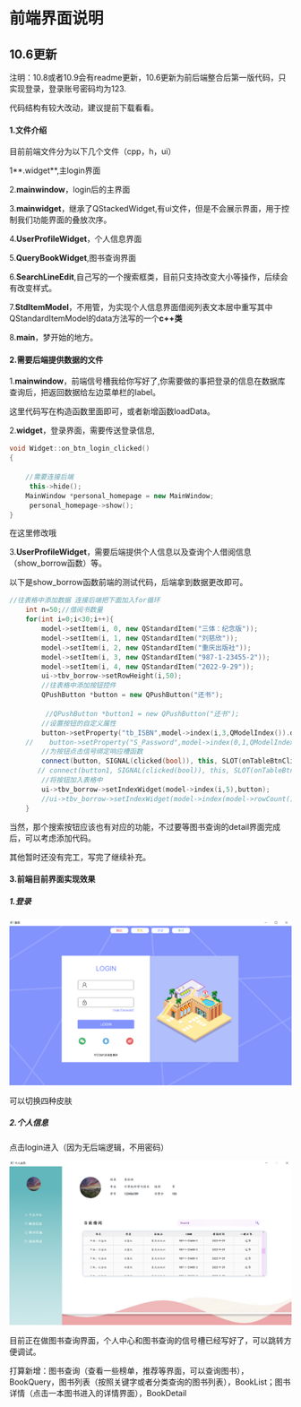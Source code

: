 # 前端界面说明

## 10.6更新

注明：10.8或者10.9会有readme更新，10.6更新为前后端整合后第一版代码，只实现登录，登录账号密码均为123.

代码结构有较大改动，建议提前下载看看。

#### 1.文件介绍

目前前端文件分为以下几个文件（cpp，h，ui）

1**.widget**,主login界面

2.**mainwindow**，login后的主界面

3.**mainwidget**，继承了QStackedWidget,有ui文件，但是不会展示界面，用于控制我们功能界面的叠放次序。

4.**UserProfileWidget**，个人信息界面

5.**QueryBookWidget**,图书查询界面

6.**SearchLineEdit**,自己写的一个搜索框类，目前只支持改变大小等操作，后续会有改变样式。

7.**StdItemModel**，不用管，为实现个人信息界面借阅列表文本居中重写其中QStandardItemModel的data方法写的一个**c++类**

8.**main**，梦开始的地方。



#### 2.需要后端提供数据的文件

1.**mainwindow**，前端信号槽我给你写好了,你需要做的事把登录的信息在数据库查询后，把返回数据给左边菜单栏的label。

这里代码写在构造函数里面即可，或者新增函数loadData。

2.**widget**，登录界面，需要传送登录信息,

```c++
void Widget::on_btn_login_clicked()
{

    //需要连接后端
     this->hide();
    MainWindow *personal_homepage = new MainWindow;
     personal_homepage->show();
}
```

在这里修改哦

3.**UserProfileWidget**，需要后端提供个人信息以及查询个人借阅信息（show_borrow函数）等。

以下是show_borrow函数前端的测试代码，后端拿到数据更改即可。

```c++
//往表格中添加数据 连接后端把下面加入for循环
    int n=50;//借阅书数量
    for(int i=0;i<30;i++){
        model->setItem(i, 0, new QStandardItem("三体：纪念版"));
        model->setItem(i, 1, new QStandardItem("刘慈欣"));
        model->setItem(i, 2, new QStandardItem("重庆出版社"));
        model->setItem(i, 3, new QStandardItem("987-1-23455-2"));
        model->setItem(i, 4, new QStandardItem("2022-9-29"));
        ui->tbv_borrow->setRowHeight(i,50);
        //往表格中添加按钮控件
        QPushButton *button = new QPushButton("还书");

         //QPushButton *button1 = new QPushButton("还书");
        //设置按钮的自定义属性
        button->setProperty("tb_ISBN",model->index(i,3,QModelIndex()).data().toString());
    //    button->setProperty("S_Password",model->index(0,1,QModelIndex()).data().toInt());//还可以定义返回其他列
        //为按钮点击信号绑定响应槽函数
        connect(button, SIGNAL(clicked(bool)), this, SLOT(onTableBtnClicked()));
       // connect(button1, SIGNAL(clicked(bool)), this, SLOT(onTableBtnClicked()));
        //将按钮加入表格中
        ui->tbv_borrow->setIndexWidget(model->index(i,5),button);
        //ui->tbv_borrow->setIndexWidget(model->index(model->rowCount()-1,5),button);//rowCount()-1是最后行号，从0行开始
    }
```

当然，那个搜索按钮应该也有对应的功能，不过要等图书查询的detail界面完成后，可以考虑添加代码。

其他暂时还没有完工，写完了继续补充。



#### 3.前端目前界面实现效果

##### 1.登录

![image-20220929205702407](image-20220929205702407.png)

可以切换四种皮肤

##### 2.个人信息

点击login进入（因为无后端逻辑，不用密码）

![image-20220929205759312](image-20220929205759312.png)

目前正在做图书查询界面，个人中心和图书查询的信号槽已经写好了，可以跳转方便调试。

打算新增：图书查询（查看一些榜单，推荐等界面，可以查询图书），BookQuery，图书列表（按照关键字或者分类查询的图书列表），BookList；图书详情（点击一本图书进入的详情界面），BookDetail